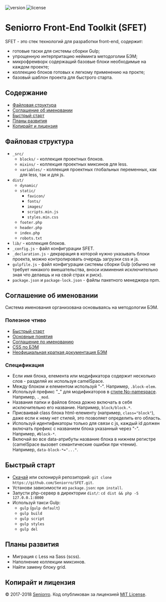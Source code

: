 ![version](https://img.shields.io/badge/dynamic/json.svg?label=version&url=https%3A%2F%2Fraw.githubusercontent.com%2Fseniorro%2Fsfet%2Fmaster%2Fpackage.json&query=version&colorB=green)
![license](https://img.shields.io/badge/dynamic/json.svg?label=license&url=https%3A%2F%2Fraw.githubusercontent.com%2Fseniorro%2Fsfet%2Fmaster%2Fpackage.json&query=license&colorB=blue)

# Seniorro Front-End Toolkit (SFET)
SFET - это стек технологий для разработки front-end, содержит:
- готовые таски для системы сборки Gulp;
- упрощенную интерпритацию нейминга методоголии БЭМ;
- микрофремворк содержащий базовые блоки необходимые на каждом проекте;
- коллекцию блоков готовых к легкому применению на прокте;
- базовый шаблон проекта для быстрого старта.

## Содержание
- [Файловая структура](#Файловая-структура)
- [Соглашение об именовании](#Соглашение-об-именовании)
- [Быстрый старт](#Быстрый-старт)
- [Планы развития](#Планы-развития)
- [Копирайт и лицензия](#Копирайт-и-лицензия)

## Файловая структура
- `_src/`
    - `blocks/` - коллекция проектных блоков.
    - `mixins/` - коллекция проектных миксинов для less.
    - `variables/` - коллекция проектных глобальных переменных, как для less, так и для js.
- `dist/`
    - `dynamic/`
    - `static/`
        - `favicon/`
        - `fonts/`
        - `images/`
        - `scripts.min.js`
        - `styles.min.css`
    - `footer.php`
    - `header.php`
    - `index.php`
    - `robots.txt`
- `lib/` - коллекция блоков.
- `_config.js` - файл конфигурации SFET.
- `_declaration.js`  - декрарация в которой нужно указывать блоки проекта, можно контролировать очередь загрузки css и js.
- `gulpfile.js`  - файл конфигурации системы сборки Gulp (обычно не требует никакого вмешательства, вноси изминения исключительно зная что делаешь и на свой страх и риск).
- `package.json` и `package-lock.json` - файлы пакетного менеджера npm.

## Соглашение об именовании
Система именования организована основываясь на методологии БЭМ.

### Полезное чтиво
- [Быстрый старт](https://ru.bem.info/methodology/quick-start/)
- [Основные понятия](https://ru.bem.info/methodology/key-concepts/)
- [Соглашение по именованию](https://ru.bem.info/methodology/naming-convention/)
- [CSS по БЭМ](https://ru.bem.info/methodology/css/)
- [Неофициальная краткая документация БЭМ](http://nicothin.github.io/idiomatic-pre-CSS/)

### Спецификация
- Если имя блока, елемента или модификатора содержит несколько слов - разделяй их используя camelSpace.
- Между блоком и елементом используй "-". Например, `.block-elem`.
- Используй префикс "_" для модификаторов в [стиле No-namespace](https://ru.bem.info/methodology/naming-convention/#%D0%A1%D1%82%D0%B8%D0%BB%D1%8C-no-namespace). Например, `._mod`.
- Названия папки и файлов блока дожно включать в себя исключительно его название. Например, `block/block.*`.
- Присваивай class блока html-елементу (например, `class="block"`), даже если к нему нет стилей, это позволяет определить его область.
- Используй идентификаторы только для связи с js, каждый id должен включать префикс с названием блока указанный через "-". Например, `#block-*`.
- Включай во все data-атрибуты название блока в нижнем регистре (camelSpace вызовет семантические ошибки при чтении). Например, `data-block-*="..."`.

## Быстрый старт
- [Скачай](https://github.com/Seniorro/SFET/archive/master.zip) или склонируй репозиторий: `git clone https://github.com/Seniorro/SFET.git`.
- Установи зависимости из `package.json`: `npm install`.
- Запусти php-сервер в директории `dist/`: `cd dist && php -S 127.0.0.1:8000`
- Используй такси Gulp:
    - `gulp` (`gulp default`)
    - `gulp build`
    - `gulp script`
    - `gulp styles`
    - `gulp del`

## Планы развития
- Миграция с Less на Sass (scss).
- Наполнение коллекции миксинов.
- Найти замену блоку grid.

## Копирайт и лицензия
© 2017-2018 [Seniorro](https://seniorro.com). Код опубликован за лицензией [MIT License](https://github.com/Seniorro/SFET/blob/master/LICENSE).